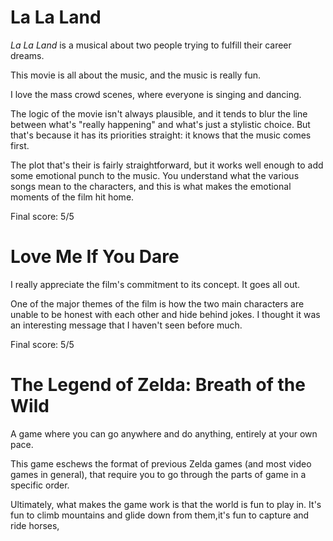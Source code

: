 # La La Land

_La La Land_ is a musical about two people trying to fulfill their career dreams.

This movie is all about the music, and the music is really fun. 

I love the mass crowd scenes, where everyone is singing and dancing.

The logic of the movie isn't always plausible, and it tends to blur the line between what's "really happening" and what's just a stylistic choice. But that's because it has its priorities straight: it knows that the music comes first.

The plot that's their is fairly straightforward, but it works well enough to add some emotional punch to the music. You understand what the various songs mean to the characters, and this is what makes the emotional moments of the film hit home.

Final score: 5/5

# Love Me If You Dare

I really appreciate the film's commitment to its concept. It goes all out.

One of the major themes of the film is how the two main characters are unable to be honest with each other and hide behind jokes. I thought it was an interesting message that I haven't seen before much.

Final score: 5/5

# The Legend of Zelda: Breath of the Wild

A game where you can go anywhere and do anything, entirely at your own pace.

This game eschews the format of previous Zelda games (and most video games in general), that require you to go through the parts of game in a specific order.

Ultimately, what makes the game work is that the world is fun to play in. It's fun to climb mountains and glide down from them,it's fun to capture and ride horses, 
